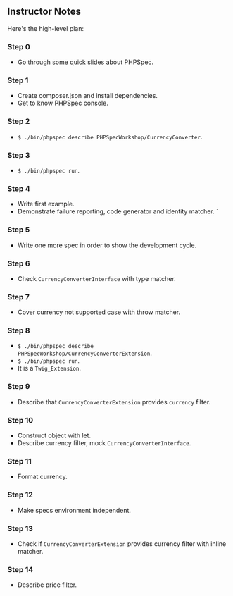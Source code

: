 ## Instructor Notes

Here's the high-level plan:

### Step 0

- Go through some quick slides about PHPSpec.

### Step 1

- Create composer.json and install dependencies.
- Get to know PHPSpec console.

### Step 2

- `$ ./bin/phpspec describe PHPSpecWorkshop/CurrencyConverter`.

### Step 3

- `$ ./bin/phpspec run`.

### Step 4

- Write first example.
- Demonstrate failure reporting, code generator and identity matcher.
`
### Step 5

- Write one more spec in order to show the development cycle.

### Step 6

- Check `CurrencyConverterInterface` with type matcher.

### Step 7

- Cover currency not supported case with throw matcher.

### Step 8

- `$ ./bin/phpspec describe PHPSpecWorkshop/CurrencyConverterExtension`.
- `$ ./bin/phpspec run`.
- It is a `Twig_Extension`.

### Step 9

- Describe that `CurrencyConverterExtension` provides `currency` filter.

### Step 10

- Construct object with let.
- Describe currency filter, mock `CurrencyConverterInterface`.

### Step 11

- Format currency.

### Step 12

- Make specs environment independent.

### Step 13

- Check if `CurrencyConverterExtension` provides currency filter with inline matcher.

### Step 14

- Describe price filter.
